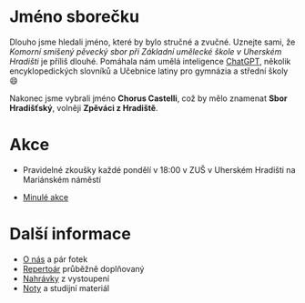 # Jméno sborečku

Dlouho jsme hledali jméno, které by bylo stručné a zvučné. 
Uznejte sami, že _Komorní smíšený pěvecký sbor při Základní umělecké škole v Uherském Hradišti_ je příliš dlouhé.
Pomáhala nám umělá inteligence [ChatGPT](chat_gpt.md), několik encyklopedických slovníků a Učebnice latiny pro gymnázia a střední školy :smile:

Nakonec jsme vybrali jméno **Chorus Castelli**, což by mělo znamenat **Sbor Hradišťský**, volněji **Zpěváci z Hradiště**.

# Akce

* Pravidelné zkoušky každé pondělí v 18:00 v ZUŠ v Uherském Hradišti na Mariánském náměstí

* [Minulé akce](akce_archiv.md)

# Další informace

* [O nás](medailonek.md) a pár fotek
* [Repertoár](repertoar.md) průběžně doplňovaný
* [Nahrávky](nahravky.md) z vystoupení
* [Noty](noty.md) a studijní materiál



